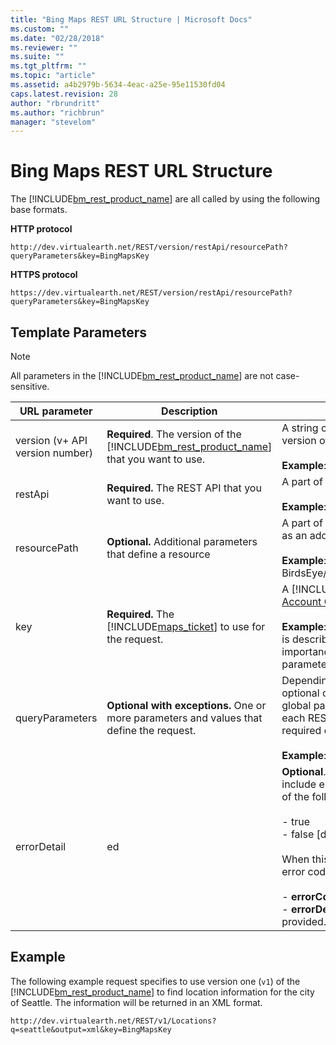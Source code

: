```yaml
---
title: "Bing Maps REST URL Structure | Microsoft Docs"
ms.custom: ""
ms.date: "02/28/2018"
ms.reviewer: ""
ms.suite: ""
ms.tgt_pltfrm: ""
ms.topic: "article"
ms.assetid: a4b2979b-5634-4eac-a25e-95e11530fd04
caps.latest.revision: 28
author: "rbrundritt"
ms.author: "richbrun"
manager: "stevelom"
---
```

# Bing Maps REST URL Structure
The [!INCLUDE[bm_rest_product_name](../articles/includes/bm-rest-product-name-md.md)] are all called by using the following base formats.  
  
 **HTTP protocol**  
  
```  
http://dev.virtualearth.net/REST/version/restApi/resourcePath?queryParameters&key=BingMapsKey  
```  
  
 **HTTPS protocol**  
  
```  
https://dev.virtualearth.net/REST/version/restApi/resourcePath?queryParameters&key=BingMapsKey  
```  
  
## Template Parameters  
  
> [!NOTE]
>  All parameters in the [!INCLUDE[bm_rest_product_name](../articles/includes/bm-rest-product-name-md.md)] are not case-sensitive.  
  
|URL parameter|Description|Values|  
|-------------------|-----------------|------------|  
|version (v+ API version number)|**Required**. The version of the [!INCLUDE[bm_rest_product_name](../articles/includes/bm-rest-product-name-md.md)] that you want to use.|A string containing **v** and an integer that specifies the version of the [!INCLUDE[bm_rest_product_name](../articles/includes/bm-rest-product-name-md.md)].<br /><br /> **Example**: v1.|  
|restApi|**Required.** The REST API that you want to use.|A part of the URL path that identifies the REST API.<br /><br /> **Example**: Imagery/Map|  
|resourcePath|**Optional.** Additional parameters that define a resource|A part of the URL path that specifies a resource, such as an address or landmark.<br /><br /> **Example**: BirdsEye/51.5063249319792,-0.127144753932953|  
|key|**Required.** The [!INCLUDE[maps_ticket](../articles/includes/maps-ticket-md.md)] to use for the request.|A [!INCLUDE[maps_ticket](../articles/includes/maps-ticket-md.md)] obtained from the [Bing Maps Account Center](https://www.bingmapsportal.com/)<br /><br /> **Example**: key=A3sbe47EeFWsSlklbe **Note:**  Although it is described separately in this table because of its importance, the [!INCLUDE[maps_ticket](../articles/includes/maps-ticket-md.md)] is a query parameter.|  
|queryParameters|**Optional with exceptions.** One or more parameters and values that define the request.|Depending on the request, query parameters may be optional or required. Query parameters consist of global parameters and parameters that are specific to each REST API. The [!INCLUDE[maps_ticket](../articles/includes/maps-ticket-md.md)] is a required query parameter.<br /><br /> **Example**: userLocation=49.1231,-98.231|  
|errorDetail|ed|**Optional**. Specifies whether the response should include error-codes along with the error text, with one of the following values.<br /><br /> -   true<br />-   false [default]<br /><br /> When this property is provided, response includes an error code along with a description for failed requests:<br /><br /> -   **errorCode**: "NoSolution"<br />-   **errorDetails**: "No route was found for the waypoints provided."|  
  
## Example  
 The following example request specifies to use version one (`v1`) of the [!INCLUDE[bm_rest_product_name](../articles/includes/bm-rest-product-name-md.md)] to find location information for the city of Seattle. The information will be returned in an XML format.  
  
```  
http://dev.virtualearth.net/REST/v1/Locations?q=seattle&output=xml&key=BingMapsKey  
```